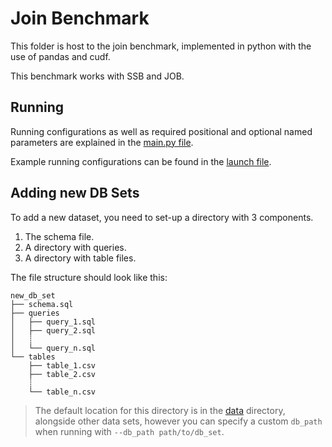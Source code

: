 # Join Benchmark

This folder is host to the join benchmark, implemented in python with the use of pandas and cudf.

This benchmark works with SSB and JOB.

## Running

Running configurations as well as required positional and optional named parameters are explained in the [main.py file](./main.py).

Example running configurations can be found in the [launch file](.vscode/launch.json). 

## Adding new DB Sets
To add a new dataset, you need to set-up a directory with 3 components.
1. The schema file.
2. A directory with queries.
3. A directory with table files.

The file structure should look like this:
```
new_db_set
├── schema.sql
├── queries
│   ├── query_1.sql
│   ├── query_2.sql
│   ┊
│   └── query_n.sql
└── tables
    ├── table_1.csv
    ├── table_2.csv
    ┊
    └── table_n.csv
```

> The default location for this directory is in the [data](./data) directory, alongside other data sets, however you can specify a custom `db_path` when running with `--db_path path/to/db_set`.
